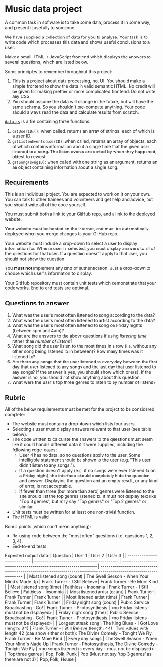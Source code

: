 # Music data project

A common task in software is to take some data, process it in some way, and present it usefully to someone.

We have supplied a collection of data for you to analyse. Your task is to write code which processes this data and shows useful conclusions to a user.

Make a small HTML + JavaScript frontend which displays the answers to several questions, which are listed below.

Some principles to remember throughout this project:
1. This is a project about data processing, not UI. You should make a simple frontend to show the data in valid semantic HTML. No credit will be given for making prettier or more complicated frontend. Do not write any CSS.
2. You should assume the data will change in the future, but will have the same schema. So you shouldn't pre-compute anything. Your code should always read the data and calculate results from scratch.

[`data.js`](./data.js) is a file containing three functions:
1. `getUserIDs()`: when called, returns an array of strings, each of which is a user ID.
1. `getListenEvents(userID)`: when called, returns an array of objects, each of which contains information about a single time that the given user listened to a song. The listen events are sorted by when they happened, oldest to newest.
2. `getSong(songID)`: when called with one string as an argument, returns an an object containing information about a single song.

## Requirements

This is an individual project. You are expected to work on it on your own. You can talk to other trainees and volunteers and get help and advice, but you should write all of the code yourself.

You must submit both a link to your GitHub repo, and a link to the deployed website.

Your website must be hosted on the internet, and must be automatically deployed when you merge changes to your GitHub repo.

Your website must include a drop-down to select a user to display information for. When a user is selected, you must display answers to all of the questions for that user. If a question doesn't apply to that user, you should not show the question.

You **must not** implement any kind of authentication. Just a drop-down to choose which user's information to display.

Your GitHub repository must contain unit tests which demonstrate that your code works. End to end tests are optional.

## Questions to answer

1. What was the user's most often listened to song according to the data?
2. What was the user's most often listened to artist according to the data?
3. What was the user's most often listened to song on Friday nights (between 5pm and 4am)?
4. What are the answers to the above questions if using _listening time_ rather than _number of listens_?
5. What song did the user listen to the most times in a row (i.e. without any other song being listened to in between)? How many times was it listened to?
6. Are there any songs that the user listened to every day between the first day that user listened to any songs and the last day that user listened to any songs? If the answer is yes, you should show which one(s). If the answer is no, you should not show anything about this question.
7. What were the user's top three genres to listen to by number of listens?

## Rubric

All of the below requirements must be met for the project to be considered complete:

* The website must contain a drop-down which lists four users.
* Selecting a user must display answers relevant to that user (see table below).
* The code written to calculate the answers to the questions must seem like it could handle different data if it were supplied, including the following edge-cases:
  * User 4 has no data, so no questions apply to the user. Some intelligible statement should be shown to the user (e.g. "This user didn't listen to any songs.").
  * If a question doesn't apply (e.g. if no songs were ever listened to on a Friday night), the interface should completely hide the question and answer. Displaying the question and an empty result, or any kind of error, is not acceptable.
  * If fewer than three (but more than zero) genres were listened to the site should list the top genres listened to. It must not display text like "Top 3 genres", but may say "Top genres" or "Top 2 genres" or similar.
* Unit tests must be written for at least one non-trivial function.
* The HTML is valid.

Bonus points (which don't mean anything):

* Re-using code between the "most often" questions (i.e. questions 1, 2, 3, 4).
* End-to-end tests.

Expected output data:
| Question                     | User 1                                      | User 2                                                            | User 3                                                                                                               |
| ---------------------------- | ------------------------------------------- | ----------------------------------------------------------------- | -------------------------------------------------------------------------------------------------------------------- |
| Most listened song (count)   | The Swell Season - When Your Mind's Made Up | Frank Turner - I Still Believe                                    | Frank Turner - Be More Kind                                                                                          |
| Most listened song (time)    | Faithless - Insomnia                        | Frank Turner - I Still Believe                                    | Faithless - Insomnia                                                                                                 |
| Most listened artist (count) | Frank Turner                                | Frank Turner                                                      | Frank Turner                                                                                                         |
| Most listened artist (time)  | Frank Turner                                | Frank Turner                                                      | Frank Turner                                                                                                         |
| Friday night song (count)    | Public Service Broadcasting - Go!           | Frank Turner - Photosynthesis                                     | <no Friday listens - must not be displayed>                                                                          |
| Friday night song (time)     | Public Service Broadcasting - Go!           | Frank Turner - Photosynthesis                                     | <no Friday listens - must not be displayed>                                                                          |
| Longest streak song          | The King Blues - I Got Love (length: 34)    | Frank Turner - I Still Believe (length: 44)                       | Two values with length 42 (can show either or both): The Divine Comedy - Tonight We Fly, Frank Turner - Be More Kind |
| Every day songs              | The Swell Season - When Your Mind's Made Up | Frank Turner - Photosynthesis, The Divine Comedy - Tonight We Fly | <no songs listened to every day - must not be displayed>                                                             |
| Top three genres             | Pop, Folk, Punk                             | Pop (Must not say 'top 3 genres' as there are not 3)              | Pop, Folk, House                                                                                                     |
